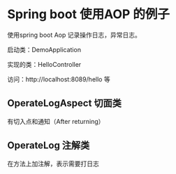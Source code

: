 # Spring boot 使用AOP 的例子
使用spring boot Aop 记录操作日志，异常日志。

启动类：DemoApplication

实现的类：HelloController

访问：http://localhost:8089/hello 等
## OperateLogAspect 切面类

有切入点和通知（After returning）
## OperateLog 注解类
在方法上加注解，表示需要打日志
